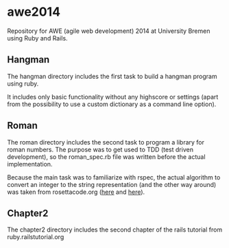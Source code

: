 awe2014
=======

Repository for AWE (agile web development) 2014 at University Bremen using Ruby and Rails.

## Hangman
The hangman directory includes the first task to build a hangman program using ruby.

It includes only basic functionality without any highscore or settings (apart from the possibility to use a custom dictionary as a command line option).

## Roman
The roman directory includes the second task to program a library for roman numbers. The purpose was to get used to TDD (test driven development), so the roman_spec.rb file was written before the actual implementation.

Because the main task was to familiarize with rspec, the actual algorithm to convert an integer to the string representation (and the other way around) was taken from rosettacode.org ([here](http://rosettacode.org/wiki/Roman_numerals/Decode#Ruby) and [here](http://rosettacode.org/wiki/Roman_numerals/Encode#Ruby)).

## Chapter2
The chapter2 directory includes the second chapter of the rails tutorial from ruby.railstutorial.org
